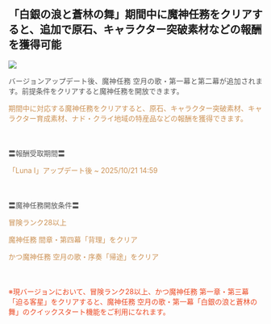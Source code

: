 ## 「白銀の浪と蒼林の舞」期間中に魔神任務をクリアすると、追加で原石、キャラクター突破素材などの報酬を獲得可能
<img src="https://sdk.hoyoverse.com/upload/ann/2025/08/28/e4d63d4a713888ec9ab389defd2e3f07_4118138353451129698_transformed.png">
<p style="white-space: pre-wrap; text-align: justify;"><span style="color:rgba(85,85,85,1)">バージョンアップデート後、魔神任務 空月の歌・第一幕と第二幕が追加されます。前提条件をクリアすると魔神任務を開放できます。</span></p><p style="white-space: pre-wrap; text-align: left;"><span style="color:rgba(204,146,85,1)">期間中に対応する魔神任務をクリアすると、原石、キャラクター突破素材、キャラクター育成素材、ナド・クライ地域の特産品などの報酬を獲得できます。</span></p><p style="white-space: pre-wrap; min-height: 1.5em; text-align: left;"></p><p style="white-space: pre-wrap; text-align: left;"><span style="color:rgba(85,85,85,1)">〓報酬受取期間〓</span></p><p style="white-space: pre-wrap; text-align: left;"><span style="color:rgba(204,146,85,1)">「Luna Ⅰ」アップデート後 ~ <t class="t_lc" contenteditable="false">2025/10/21 14:59</t></span></p><p style="white-space: pre-wrap; min-height: 1.5em; text-align: left;"></p><p style="white-space: pre-wrap; text-align: left;"><span style="color:rgba(85,85,85,1)">〓魔神任務開放条件〓</span></p><p style="white-space: pre-wrap; text-align: left;"><span style="color:rgba(204,146,85,1)">冒険ランク28以上</span></p><p style="white-space: pre-wrap; text-align: left;"><span style="color:rgba(204,146,85,1)">魔神任務 間章・第四幕「背理」をクリア</span></p><p style="white-space: pre-wrap; text-align: left;"><span style="color:rgba(204,146,85,1)">かつ魔神任務 空月の歌・序奏「帰途」をクリア</span></p><p style="white-space: pre-wrap; min-height: 1.5em; text-align: left;"></p><p style="white-space: pre-wrap; text-align: left;"><span style="color:rgba(236,73,35,1)">※現バージョンにおいて、冒険ランク28以上、かつ魔神任務 第一章・第三幕「迫る客星」をクリアすると、魔神任務 空月の歌・第一幕「白銀の浪と蒼林の舞」のクイックスタート機能をご利用になれます。</span></p>
